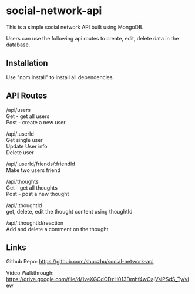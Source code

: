 # social-network-api
This is a simple social network API built using MongoDB. </br>

Users can use the following api routes to create, edit, delete data in the database. </br>

## Installation
Use "npm install" to install all dependencies. </br>

## API Routes
/api/users </br>
Get - get all users </br>
Post - create a new user </br>

/api/:userId </br>
Get single user </br>
Update User info </br>
Delete user </br>

/api/:userId/friends/:friendId </br>
Make two users friend 

/api/thoughts </br>
Get - get all thoughts</br>
Post - post a new thought </br>

/api/:thoughtId </br>
get, delete, edit the thought content using thoughtId </br>

/api/:thoughtId/reaction </br>
Add and delete a comment on the thought 

## Links

Github Repo: https://github.com/shuczhu/social-network-api </br>

Video Walkthrough: https://drive.google.com/file/d/1veXGCdCDzH013Dmhf4wOajVsiPSdS_Ty/view
</br>
